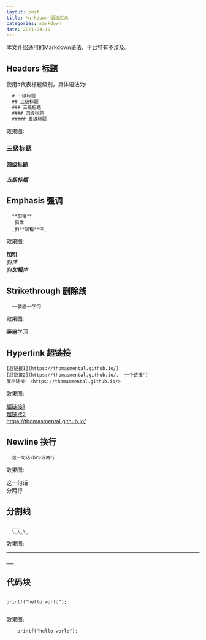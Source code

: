 ```yaml
---
layout: post
title: Markdown 语法汇总
categories: markdown
date: 2021-04-19
---
```


本文介绍通用的Markdown语法，平台特有不涉及。

## Headers 标题

使用#代表标题级别，具体语法为: 

``` markdown
  # 一级标题
  ## 二级标题
  ### 三级标题
  #### 四级标题
  ##### 五级标题
```

效果图:

### 三级标题

#### 四级标题

##### 五级标题


## Emphasis 强调

```
  **加粗**
  _斜体_
  _斜**加粗**体_
```

效果图:

**加粗** <br>
_斜体_ <br>
_斜**加粗**体_ <br>

## Strikethrough 删除线

```
  ~~装逼~~学习
```

效果图:

~~装逼~~学习

## Hyperlink 超链接

```
[超链接1](https://thomasmental.github.io/)
[超链接2](https://thomasmental.github.io/, '一个链接')
展示链接: <https://thomasmental.github.io/>
```

效果图:

[超链接1](https://thomasmental.github.io/) <br>
[超链接2](https://thomasmental.github.io/ '一个链接') <br>
<https://thomasmental.github.io/> <br>

## Newline 换行

```
  这一句话<br>分两行
```

效果图:

这一句话<br>分两行

## 分割线

```
  ___
  \_\_\_
```

效果图:
___
\_\_\_

## 代码块

``` 
  ```
    printf("hello world");
  ```
```

效果图: 
```
    printf("hello world");
```

